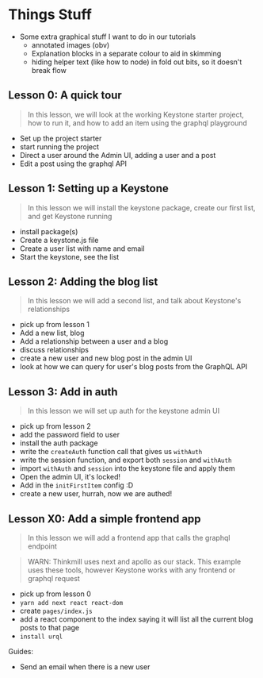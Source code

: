 # Things Stuff

- Some extra graphical stuff I want to do in our tutorials
  - annotated images (obv)
  - Explanation blocks in a separate colour to aid in skimming
  - hiding helper text (like how to node) in fold out bits, so it doesn't break flow

## Lesson 0: A quick tour

> In this lesson, we will look at the working Keystone starter project, how to run it, and how to add an item using the graphql playground

- Set up the project starter
- start running the project
- Direct a user around the Admin UI, adding a user and a post
- Edit a post using the graphql API

## Lesson 1: Setting up a Keystone

> In this lesson we will install the keystone package, create our first list, and get Keystone running

- install package(s)
- Create a keystone.js file
- Create a user list with name and email
- Start the keystone, see the list

## Lesson 2: Adding the blog list

> In this lesson we will add a second list, and talk about Keystone's relationships

- pick up from lesson 1
- Add a new list, blog
- Add a relationship between a user and a blog
- discuss relationships
- create a new user and new blog post in the admin UI
- look at how we can query for user's blog posts from the GraphQL API

## Lesson 3: Add in auth

> In this lesson we will set up auth for the keystone admin UI

- pick up from lesson 2
- add the password field to user
- install the auth package
- write the `createAuth` function call that gives us `withAuth`
- write the session function, and export both `session` and `withAuth`
- import `withAuth` and `session` into the keystone file and apply them
- Open the admin UI, it's locked!
- Add in the `initFirstItem` config :D
- create a new user, hurrah, now we are authed!

## Lesson X0: Add a simple frontend app

> In this lesson we will add a frontend app that calls the graphql endpoint

> WARN: Thinkmill uses next and apollo as our stack. This example uses these tools, however Keystone works with any frontend or graphql request

- pick up from lesson 0
- `yarn add next react react-dom`
- create `pages/index.js`
- add a react component to the index saying it will list all the current blog posts to that page
- `install urql`

Guides:

- Send an email when there is a new user
